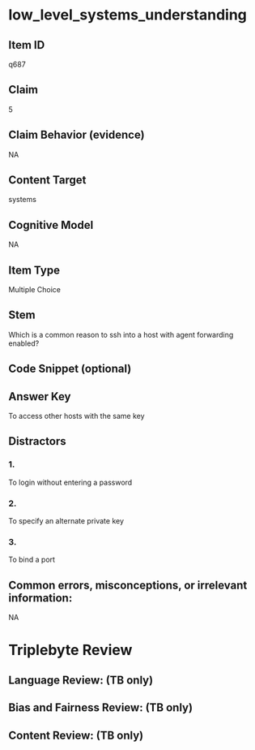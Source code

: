 # low_level_systems_understanding

## Item ID
q687

## Claim
5

## Claim Behavior (evidence)
NA

## Content Target
systems

## Cognitive Model
NA

## Item Type
Multiple Choice

## Stem
Which is a common reason to ssh into a host with agent forwarding enabled?

## Code Snippet (optional)


## Answer Key
To access other hosts with the same key

## Distractors

### 1.
To login without entering a password

### 2.
To specify an alternate private key

### 3.
To bind a port

## Common errors, misconceptions, or irrelevant information:
NA

# Triplebyte Review


## Language Review: (TB only)


## Bias and Fairness Review: (TB only)


## Content Review: (TB only)

